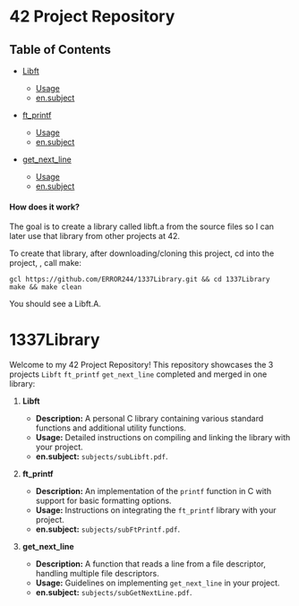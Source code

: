 # 42 Project Repository

## Table of Contents

- [Libft](#libft)
  - [Usage](#usage)
  - [en.subject](#en.subject)

- [ft_printf](#ft_printf)
  - [Usage](#usage)
  - [en.subject](#en.subject)

- [get_next_line](#get_next_line)
  - [Usage](#usage)
  - [en.subject](#en.subject)


#### How does it work?
The goal is to create a library called libft.a from the source files so I can later use that library from other projects at 42.

To create that library, after downloading/cloning this project, cd into the project, , call make:

```
gcl https://github.com/ERROR244/1337Library.git && cd 1337Library
make && make clean
```
You should see a Libft.A.

# 1337Library

Welcome to my 42 Project Repository! This repository showcases the 3 projects `Libft` `ft_printf` `get_next_line` completed and merged in one library:

1. **Libft**
   - **Description:** A personal C library containing various standard functions and additional utility functions.
   - **Usage:** Detailed instructions on compiling and linking the library with your project.
   - **en.subject:** `subjects/subLibft.pdf`.

2. **ft_printf**
   - **Description:** An implementation of the `printf` function in C with support for basic formatting options.
   - **Usage:** Instructions on integrating the `ft_printf` library with your project.
   - **en.subject:** `subjects/subFtPrintf.pdf`.

3. **get_next_line**
   - **Description:** A function that reads a line from a file descriptor, handling multiple file descriptors.
   - **Usage:** Guidelines on implementing `get_next_line` in your project.
   - **en.subject:** `subjects/subGetNextLine.pdf`.



